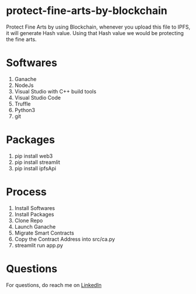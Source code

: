 # protect-fine-arts-by-blockchain
Protect Fine Arts by using Blockchain, whenever you upload this file to IPFS, it will generate Hash value. Using that Hash value we would be protecting the fine arts.

# Softwares
1. Ganache
2. NodeJs
3. Visual Studio with C++ build tools
4. Visual Studio Code
5. Truffle
6. Python3
7. git

# Packages
1. pip install web3
2. pip install streamlit
3. pip install ipfsApi

# Process
1. Install Softwares
2. Install Packages
3. Clone Repo
4. Launch Ganache
5. Migrate Smart Contracts
6. Copy the Contract Address into src/ca.py
7. streamlit run app.py

# Questions
For questions, do reach me on <a href="https://linkedin.com/in/MadhuPIoT">LinkedIn</a>
